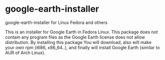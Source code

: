 google-earth-installer
======================

google-earth-installer for Linux Fedora and others

This is an installer for Google Earth in Fedora Linux. This package does not contain any program files as the Google Earth license does not allow distribution. By installing this package You will download, also will make your own rpm (i686, x86_64..), and finally will install Google Earth (similar to AUR of Arch Linux). 
